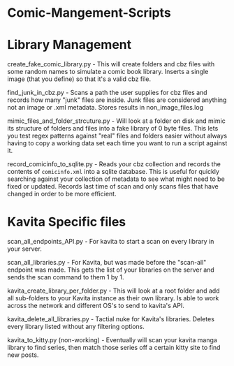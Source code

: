 # Comic-Mangement-Scripts


# Library Management 

create_fake_comic_library.py - This will create folders and cbz files with some random names to simulate a comic book library. Inserts a single image (that you define) so that it's a valid cbz file. 

find_junk_in_cbz.py - Scans a path the user supplies for cbz files and records how many "junk" files are inside. Junk files are considered anything not an image or .xml metadata. Stores results in non_image_files.log

mimic_files_and_folder_strcuture.py - Will look at a folder on disk and mimic its structure of folders and files into a fake library of 0 byte files. This lets you test regex patterns against "real" files and folders easier without always having to copy a working data set each time you want to run a script against it. 

record_comicinfo_to_sqlite.py - Reads your cbz collection and records the contents of `comicinfo.xml` into a sqlite database. This is useful for quickly searching against your collection of metadata to see what might need to be fixed or updated. Records last time of scan and only scans files that have changed in order to be more efficient. 



# Kavita Specific files 

scan_all_endpoints_API.py - For kavita to start a scan on every library in your server. 

scan_all_libraries.py - For Kavita, but was made before the "scan-all" endpoint was made. This gets the list of your libraries on the server and sends the scan command to them 1 by 1. 

kavita_create_library_per_folder.py - This will look at a root folder and add all sub-folders to your Kavita instance as their own library. Is able to work across the network and different OS's to send to kavita's API.

kavita_delete_all_libraries.py - Tactial nuke for Kavita's libraries. Deletes every library listed without any filtering options. 

kavita_to_kitty.py (non-working) - Eventually will scan your kavita manga library to find series, then match those series off a certain kitty site to find new posts.
